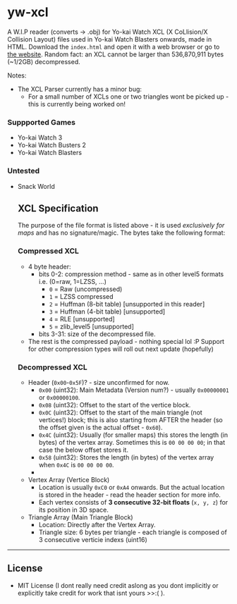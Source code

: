 # yw-xcl
A W.I.P reader (converts -> .obj) for Yo-kai Watch XCL (X CoLlision/X Collision Layout) files used in Yo-kai Watch Blasters onwards, made in HTML. Download the `index.html` and open it with a web browser or go to [the website](https://n123git.github.io/yw-xcl). Random fact: an XCL cannot be larger than 536,870,911 bytes (~1/2GB) decompressed.

Notes:
* The XCL Parser currently has a minor bug:
  * For a small number of XCLs one or two triangles wont be picked up - this is currently being worked on!

### Suppported Games
* Yo-kai Watch 3
* Yo-kai Watch Busters 2
* Yo-kai Watch Blasters

### Untested
* Snack World

  ## XCL Specification
  The purpose of the file format is listed above - it is used *exclusively for maps* and has no signature/magic.
  The bytes take the following format:
  
  ### Compressed XCL
  * 4 byte header:
     * bits 0-2: compression method - same as in other level5 formats i.e. (0=raw, 1=LZSS, ...)
       * `0` = Raw (uncompressed)
       * `1` = LZSS compressed
       * `2` = Huffman (8-bit table) \[unsupported in this reader]
       * `3` = Huffman (4-bit table) \[unsupported]
       * `4` = RLE \[unsupported]
       * `5` = zlib\_level5 \[unsupported]
     * bits 3-31: size of the decompressed file.
  * The rest is the compressed payload - nothing special lol :P
  Support for other compression types will roll out next update (hopefully)
  ### Decompressed XCL
  * Header (`0x00`-`0x5F`)? - size unconfirmed for now.
    * `0x00` (uint32): Main Metadata (Version num?) - usually `0x00000001` or `0x00000100`.
    * `0x08` (uint32):  Offset to the start of the vertice block.
    * `0x0C` (uint32): Offset to the start of the main triangle (not vertices!) block; this is also starting from AFTER the header (so the offset given is the actual offset - `0x60`).
    * `0x4C` (uint32): Usually (for smaller maps) this stores the length (in bytes) of the vertex array. Sometimes this is `00 00 00 00`; in that case the below offset stores it.
    * `0x58` (uint32): Stores the length (in bytes) of the vertex array when `0x4C` is `00 00 00 00`.
    * <!-- `0x14` (uint32): Offset -->
  * Vertex Array (Vertice Block)
    * Location is usually `0xC0` or `0xA4` onwards. But the actual location is stored in the header - read the header section for more info.
    * Each vertex consists of **3 consecutive 32-bit floats** (`x, y, z`) for its position in 3D space.
  * Triangle Array (Main Triangle Block)
    * Location: Directly after the Vertex Array.
    * Triangle size: 6 bytes per triangle - each triangle is composed of 3 consecutive verticie indexs (uint16)

--- 

## License

* MIT License (I dont really need credit aslong as you dont implicitly or explicitly take credit for work that isnt yours >>:( ).
